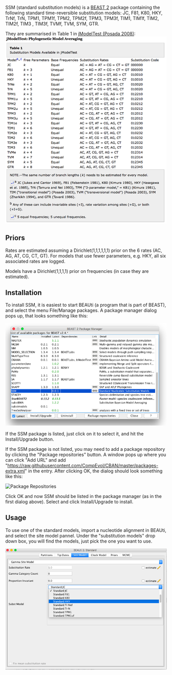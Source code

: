 SSM (standard substitution models) is a [BEAST 2](https://beast2.org) package containing 
the following standard time-reversible substitution models:
JC, F81, K80, HKY, TrNf, TrN, TPM1, TPM1f, TPM2, TPM2f, TPM3, TPM3f, TIM1, TIM1f, TIM2, TIM2f, TIM3 , TIM3f, TVMf, TVM, SYM, GTR.

They are summarised in Table 1 in [jModelTest (Posada 2008)](http://mbe.oxfordjournals.org/content/25/7/1253.long):
![substitutions models](https://raw.githubusercontent.com/BEAST2-Dev/substmodels/master/doc/SubstitutionModelsInjModelTest.png)

## Priors

Rates are estimated assuming a Dirichlet(1,1,1,1,1,1) prior on the 6 rates (AC, AG, AT, CG, CT, GT).
For models that use fewer parameters, e.g. HKY, all six associated rates are logged.

Models have a Dirichlet(1,1,1,1) prior on frequencies (in case they are estimated).

## Installation

To install SSM, it is easiest to start BEAUti (a program that is part of BEAST), 
and select the menu File/Manage packages. A package manager dialog pops up, that looks something like this:

![Package Manager](https://raw.githubusercontent.com/BEAST2-Dev/substmodels/master/doc/installSSM.png)

If the SSM package is listed, just click on it to select it, and hit the Install/Upgrade button.

If the SSM package is not listed, you may need to add a package repository by clicking the "Package repositories" button. 
A window pops up where you can click "Add URL" and add 
"https://raw.githubusercontent.com/CompEvol/CBAN/master/packages-extra.xml" in the entry. 
After clicking OK, the dialog should look something like this:

![Package Repositories](https://github.com/BEAST2-Dev/obama/raw/master/doc/package_repos.png)

Click OK and now SSM should be listed in the package manager (as in the first dialog above). 
Select and click Install/Upgrade to install.

## Usage

To use one of the standard models, import a nucleotide alignment in BEAUti, and select the site
model pannel. Under the "substitution models" drop down box, you will find the models, just pick
the one you want to use.

![BEAUti Site Model Panel](https://raw.githubusercontent.com/BEAST2-Dev/substmodels/master/doc/useSSM.png)


